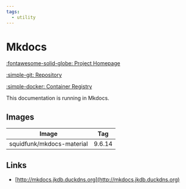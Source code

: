 ```yaml
---
tags:
  - utility
---
```

# Mkdocs

[:fontawesome-solid-globe: Project Homepage](https://squidfunk.github.io/mkdocs-material/)

[:simple-git: Repository](https://github.com/squidfunk/mkdocs-material)

[:simple-docker: Container Registry](https://hub.docker.com/r/squidfunk/mkdocs-material)

This documentation is running in Mkdocs.

## Images
| Image | Tag |
| --- | --- |
| squidfunk/mkdocs-material | 9.6.14 |

## Links
- [http://mkdocs.jkdb.duckdns.org](http://mkdocs.jkdb.duckdns.org)

